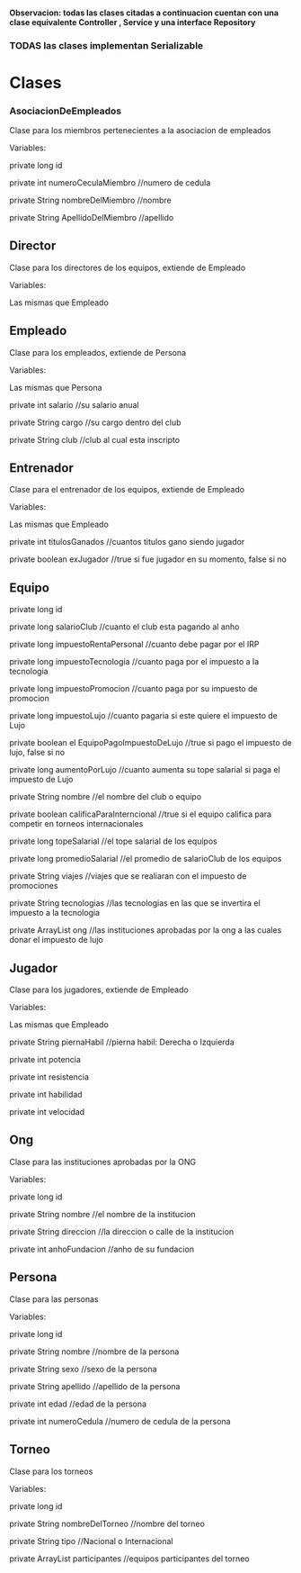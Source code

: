 #### Observacion: todas las clases citadas a continuacion cuentan con una clase equivalente <nombreDeLaClase>Controller , <NombreDeLaClase>Service y una interface <NombreDeLaClase>Repository

### TODAS las clases implementan Serializable


# Clases

### AsociacionDeEmpleados

Clase para los miembros pertenecientes a la asociacion de empleados

Variables:

private long id

private int numeroCeculaMiembro //numero de cedula

private String nombreDelMiembro //nombre

private String ApellidoDelMiembro //apellido


## Director

Clase para los directores de los equipos, extiende de Empleado

Variables:

Las mismas que Empleado


## Empleado

Clase para los empleados, extiende de Persona

Variables:

Las mismas que Persona

private int salario //su salario anual

private String cargo //su cargo dentro del club

private String club //club al cual esta inscripto


## Entrenador

Clase para el entrenador de los equipos, extiende de Empleado

Variables:

Las mismas que Empleado

private int titulosGanados //cuantos titulos gano siendo jugador

private boolean exJugador //true si fue jugador en su momento, false si no


## Equipo

private long id

private long salarioClub //cuanto el club esta pagando al anho

private long impuestoRentaPersonal //cuanto debe pagar por el IRP

private long impuestoTecnologia //cuanto paga por el impuesto a la tecnologia

private long impuestoPromocion //cuanto paga por su impuesto de promocion

private long impuestoLujo //cuanto pagaria si este quiere el impuesto de Lujo

private boolean el EquipoPagoImpuestoDeLujo //true si pago el impuesto de lujo, false si no

private long aumentoPorLujo //cuanto aumenta su tope salarial si paga el impuesto de Lujo

private String nombre //el nombre del club o equipo

private boolean calificaParaInterncional //true si el equipo califica para competir en torneos internacionales

private long topeSalarial //el tope salarial de los equipos

private long promedioSalarial //el promedio de salarioClub de los equipos

private String viajes //viajes que se realiaran con el impuesto de promociones

private String tecnologias //las tecnologias en las que se invertira el impuesto a la tecnologia

private ArrayList<String> ong //las instituciones aprobadas por la ong a las cuales donar el impuesto de lujo


## Jugador

Clase para los jugadores, extiende de Empleado

Variables:

Las mismas que Empleado

private String piernaHabil //pierna habil: Derecha o Izquierda

private int potencia

private int resistencia

private int habilidad

private int velocidad


## Ong

Clase para las instituciones aprobadas por la ONG

Variables:

private long id

private String nombre //el nombre de la institucion

private String direccion //la direccion o calle de la institucion

private int anhoFundacion //anho de su fundacion


## Persona

Clase para las personas

Variables:

private long id

private String nombre //nombre de la persona

private String sexo //sexo de la persona

private String apellido //apellido de la persona

private int edad //edad de la persona

private int numeroCedula //numero de cedula de la persona


## Torneo

Clase para los torneos

Variables:

private long id

private String nombreDelTorneo //nombre del torneo

private String tipo //Nacional o Internacional

private ArrayList<String> participantes //equipos participantes del torneo